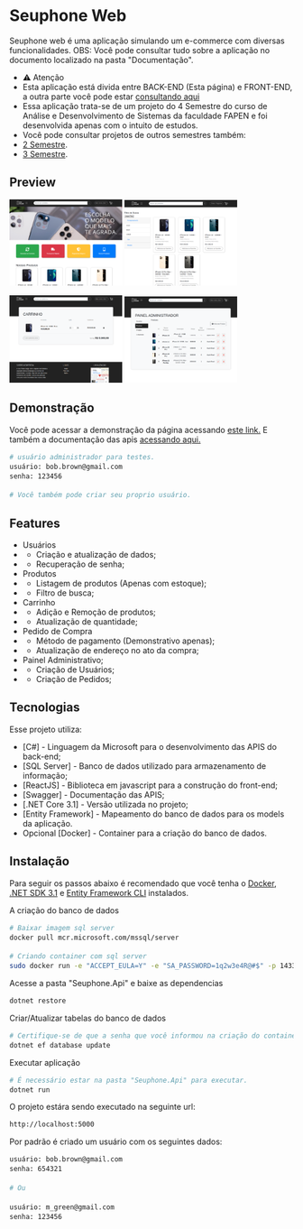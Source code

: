 # Seuphone Web
Seuphone web é uma aplicação simulando um e-commerce com diversas funcionalidades.
OBS: Você pode consultar tudo sobre a aplicação no documento localizado na pasta "Documentação".

- ⚠️ Atenção
- Esta aplicação está divida entre BACK-END (Esta página) e FRONT-END, a outra parte você pode estar [consultando aqui](https://github.com/emersonmelomartins/seuphone-web-frontend-react)
- Essa aplicação trata-se de um projeto do 4 Semestre do curso de Análise e Desenvolvimento de Sistemas da faculdade FAPEN e foi desenvolvida apenas com o intuito de estudos.
- Você pode consultar projetos de outros semestres também:
- [2 Semestre](https://github.com/emersonmelomartins/fapen-seuphone).
- [3 Semestre](https://github.com/emersonmelomartins/fapen-seuphone-ionic).

##  Preview
<p align="left">
  <img src="./readme_assets/1.png" width=200 />
  <img src="./readme_assets/2.png" width=200  />
</p>
<p align="left">
  <img src="./readme_assets/3.png" width=200  />
  <img src="./readme_assets/4.png" width=200  />
</p>

## Demonstração
Você pode acessar a demonstração da página acessando [este link.](https://emersonmelomartins.dev.br/)
E também a documentação das apis [acessando aqui.](http://api.emersonmelomartins.dev.br/index.html)

```sh
# usuário administrador para testes.
usuário: bob.brown@gmail.com
senha: 123456

# Você também pode criar seu proprio usuário.
```

## Features
- Usuários
- - Criação e atualização de dados;
- - Recuperação de senha;
- Produtos
- - Listagem de produtos (Apenas com estoque);
- - Filtro de busca;
- Carrinho
- - Adição e Remoção de produtos;
- - Atualização de quantidade;
- Pedido de Compra
- - Método de pagamento (Demonstrativo apenas);
- - Atualização de endereço no ato da compra;
- Painel Administrativo;
- - Criação de Usuários;
- - Criação de Pedidos;

## Tecnologias

Esse projeto utiliza:

- [C#] - Linguagem da Microsoft para o desenvolvimento das APIS do back-end;
- [SQL Server] - Banco de dados utilizado para armazenamento de informação;
- [ReactJS] - Biblioteca em javascript para a construção do front-end;
- [Swagger] - Documentação das APIS;
- [.NET Core 3.1] - Versão utilizada no projeto;
- [Entity Framework] - Mapeamento do banco de dados para os models da aplicação.
- Opcional [Docker] - Container para a criação do banco de dados.


## Instalação
Para seguir os passos abaixo é recomendado que você tenha o [Docker](https://docs.docker.com/get-docker/), [.NET SDK 3.1](https://netovieiraleo.medium.com/instalando-e-configurando-o-dotnet-core-no-ubuntu-18-04-4-c78fbcc7472f) e [Entity Framework CLI](https://docs.microsoft.com/pt-br/ef/core/cli/dotnet) instalados.


A criação do banco de dados
```sh
# Baixar imagem sql server
docker pull mcr.microsoft.com/mssql/server

# Criando container com sql server
sudo docker run -e "ACCEPT_EULA=Y" -e "SA_PASSWORD=1q2w3e4R@#$" -p 1433:1433 --name seuphone-sqlserver -d mcr.microsoft.com/mssql/server:2019-latest
```

Acesse a pasta "Seuphone.Api" e baixe as dependencias
```sh
dotnet restore
```

Criar/Atualizar tabelas do banco de dados
```sh
# Certifique-se de que a senha que você informou na criação do container seja a mesma que está localizada no arquivo "appsettings.json" do projeto.
dotnet ef database update
```

Executar aplicação
```sh
# É necessário estar na pasta "Seuphone.Api" para executar.
dotnet run
```

O projeto estára sendo executado na seguinte url:
```sh
http://localhost:5000
```

Por padrão é criado um usuário com os seguintes dados:
```sh
usuário: bob.brown@gmail.com
senha: 654321

# Ou

usuário: m_green@gmail.com
senha: 123456
```

